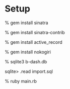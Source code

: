 # Setup

% gem install sinatra 

% gem install sinatra-contrib

% gem install active_record

% gem install nokogiri

% sqlite3 b-dash.db

sqlite> .read import.sql

% ruby main.rb
